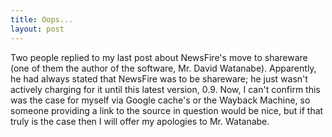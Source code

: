 ```yaml
--- 
title: Oops...
layout: post
---
```

Two people replied to my last post about NewsFire's move to shareware (one of them the author of the software, Mr. David Watanabe). Apparently, he had always stated that NewsFire was to be shareware; he just wasn't actively charging for it until this latest version, 0.9. Now, I can't confirm this was the case for myself via Google cache's or the Wayback Machine, so someone providing a link to the source in question would be nice, but if that truly is the case then I will offer my apologies to Mr. Watanabe.
